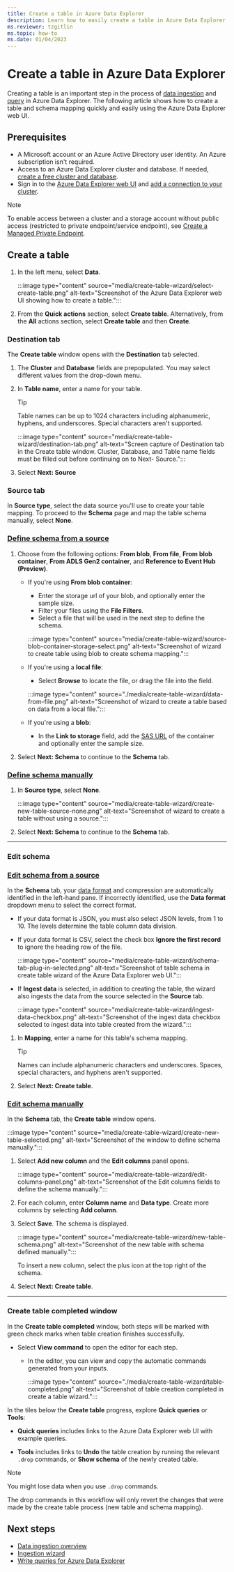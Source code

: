 ```yaml
---
title: Create a table in Azure Data Explorer
description: Learn how to easily create a table in Azure Data Explorer with the table creation wizard.
ms.reviewer: tzgitlin
ms.topic: how-to
ms.date: 01/04/2023
---
```


# Create a table in Azure Data Explorer

Creating a table is an important step in the process of [data ingestion](ingest-data-overview.md) and [query](write-queries.md) in Azure Data Explorer. The following article shows how to create a table and schema mapping quickly and easily using the Azure Data Explorer web UI.

## Prerequisites

* A Microsoft account or an Azure Active Directory user identity. An Azure subscription isn't required.
* Access to an Azure Data Explorer cluster and database. If needed, [create a free cluster and database](start-for-free-web-ui.md).
* Sign in to the [Azure Data Explorer web UI](https://dataexplorer.azure.com/) and [add a connection to your cluster](web-query-data.md#add-clusters).

> [!NOTE]
> To enable access between a cluster and a storage account without public access (restricted to private endpoint/service endpoint), see [Create a Managed Private Endpoint](security-network-managed-private-endpoint-create.md).

## Create a table

1. In the left menu, select **Data**.

    :::image type="content" source="media/create-table-wizard/select-create-table.png" alt-text="Screenshot of the Azure Data Explorer web UI showing how to create a table.":::

1. From the **Quick actions** section, select **Create table**. Alternatively, from the **All** actions section, select **Create table** and then **Create**.

### Destination tab

The **Create table** window opens with the **Destination** tab selected.

1. The **Cluster** and **Database** fields are prepopulated. You may select different values from the drop-down menu.
1. In **Table name**, enter a name for your table.
    > [!TIP]
    >  Table names can be up to 1024 characters including alphanumeric, hyphens, and underscores. Special characters aren't supported.

    :::image type="content" source="media/create-table-wizard/destination-tab.png" alt-text="Screen capture of Destination tab in the Create table window. Cluster, Database, and Table name fields must be filled out before continuing on to Next- Source.":::

1. Select **Next: Source**

### Source tab

In **Source type**, select the data source you'll use to create your table mapping. To proceed to the **Schema** page and map the table schema manually, select **None**.

### [Define schema from a source](#tab/source)

1. Choose from the following options: **From blob**, **From file**, **From blob container**, **From ADLS Gen2 container**, and **Reference to Event Hub (Preview)**.

    * If you're using **From blob container**:
        * Enter the storage url of your blob, and optionally enter the sample size.
        * Filter your files using the **File Filters**.
        * Select a file that will be used in the next step to define the schema.

        :::image type="content" source="media/create-table-wizard/source-blob-container-storage-select.png" alt-text="Screenshot of wizard to create table using blob to create schema mapping.":::

    * If you're using a **local file**:
        * Select **Browse** to locate the file, or drag the file into the field.

        :::image type="content" source="./media/create-table-wizard/data-from-file.png" alt-text="Screenshot of wizard to create a table based on data from a local file.":::

    * If you're using a **blob**:
        * In the **Link to storage** field, add the [SAS URL](kusto/api/connection-strings/generate-sas-token.md) of the container and optionally enter the sample size.

1. Select **Next: Schema** to continue to the **Schema** tab.

### [Define schema manually](#tab/manually)

1. In **Source type**, select **None**.

    :::image type="content" source="media/create-table-wizard/create-new-table-source-none.png" alt-text="Screenshot of wizard to create a table without using a source.":::

1. Select **Next: Schema** to continue to the **Schema** tab.

---

### Edit schema

### [Edit schema from a source](#tab/source)

In the **Schema** tab, your [data format](./ingest-data-wizard.md#file-formats) and compression are automatically identified in the left-hand pane. If incorrectly identified, use the **Data format** dropdown menu to select the correct format.

* If your data format is JSON, you must also select JSON levels, from 1 to 10. The levels determine the table column data division.
* If your data format is CSV, select the check box **Ignore the first record** to ignore the heading row of the file.

    :::image type="content" source="media/create-table-wizard/schema-tab-plug-in-selected.png" alt-text="Screenshot of table schema in create table wizard of the Azure Data Explorer web UI.":::

* If **Ingest data** is selected, in addition to creating the table, the wizard also ingests the data from the source selected in the **Source** tab.

    :::image type="content" source="media/create-table-wizard/ingest-data-checkbox.png" alt-text="Screenshot of the ingest data checkbox selected to ingest data into table created from the wizard.":::

1. In **Mapping**, enter a name for this table's schema mapping.

    > [!TIP]
    > Names can include alphanumeric characters and underscores. Spaces, special characters, and hyphens aren't supported.

1. Select **Next: Create table**.

### [Edit schema manually](#tab/manually)

In the **Schema** tab, the **Create table** window opens.

:::image type="content" source="media/create-table-wizard/create-new-table-selected.png" alt-text="Screenshot of the window to define schema manually.":::

1. Select **Add new column** and the **Edit columns** panel opens.

    :::image type="content" source="media/create-table-wizard/edit-columns-panel.png" alt-text="Screenshot of the Edit columns fields to define the schema manually.":::

1. For each column, enter **Column name** and **Data type**. Create more columns by selecting **Add column**.
1. Select **Save**. The schema is displayed.

    :::image type="content" source="media/create-table-wizard/new-table-schema.png" alt-text="Screenshot of the new table with schema defined manually.":::

    To insert a new column, select the plus icon at the top right of the schema.

1. Select **Next: Create table**.

---

### Create table completed window

In the **Create table completed** window, both steps will be marked with green check marks when table creation finishes successfully.

* Select **View command** to open the editor for each step.
  * In the editor, you can view and copy the automatic commands generated from your inputs.

    :::image type="content" source="./media/create-table-wizard/table-completed.png" alt-text="Screenshot of table creation completed in create a table wizard.":::

In the tiles below the **Create table** progress, explore **Quick queries** or **Tools**:

* **Quick queries** includes links to the Azure Data Explorer web UI with example queries.

* **Tools** includes links to **Undo** the table creation by running the relevant `.drop` commands, or **Show schema** of the newly created table.

> [!NOTE]
> You might lose data when you use `.drop` commands.
>
> The drop commands in this workflow will only revert the changes that were made by the create table process (new table and schema mapping).

## Next steps

* [Data ingestion overview](ingest-data-overview.md)
* [Ingestion wizard](./ingest-data-wizard.md)
* [Write queries for Azure Data Explorer](write-queries.md)